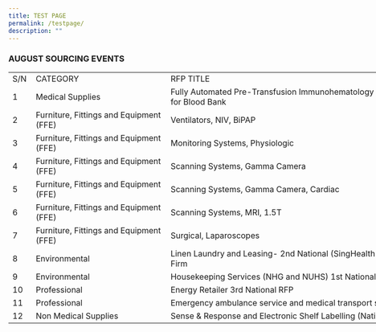 ```yaml
---
title: TEST PAGE
permalink: /testpage/
description: ""
---
```

### AUGUST SOURCING EVENTS

<table style="border-collapse:
 collapse;width:619pt" width="827" cellspacing="0" cellpadding="0" border="0"><colgroup><col style="mso-width-source:userset;mso-width-alt:1041;width:23pt" width="31"> <col style="mso-width-source:userset;mso-width-alt:9096;width:200pt" width="267"> <col style="mso-width-source:userset;mso-width-alt:18039;width:396pt" width="529"></colgroup><tbody><tr style="height:15.75pt" height="21"><td style="height:15.75pt;width:23pt" width="31" class="xl72" height="21">S/N</td><td style="width:200pt" width="267" dir="LTR" class="xl65">CATEGORY</td><td style="width:396pt" width="529" dir="LTR" class="xl65">RFP TITLE</td></tr><tr style="height:15.75pt" height="21"><td style="height:15.75pt" class="xl67" height="21">1</td><td style="width:200pt" width="267" class="xl68">Medical Supplies</td><td class="xl66">Fully Automated Pre-Transfusion Immunohematology Analyser for Blood Bank</td></tr><tr style="height:15.75pt" height="21"><td style="height:15.75pt" class="xl67" height="21">2</td><td style="width:200pt" width="267" class="xl68">Furniture, Fittings and Equipment (FFE)</td><td style="width:396pt" width="529" class="xl69">Ventilators, NIV, BiPAP</td></tr><tr style="height:15.75pt" height="21"><td style="height:15.75pt" class="xl67" height="21">3</td><td style="width:200pt" width="267" class="xl68">Furniture, Fittings and Equipment (FFE)</td><td style="width:396pt" width="529" class="xl69">Monitoring Systems, Physiologic</td></tr><tr style="height:15.75pt" height="21"><td style="height:15.75pt" class="xl67" height="21">4</td><td style="width:200pt" width="267" class="xl68">Furniture, Fittings and Equipment (FFE)</td><td style="width:396pt" width="529" class="xl69">Scanning Systems, Gamma Camera</td></tr><tr style="height:15.75pt" height="21"><td style="height:15.75pt" class="xl67" height="21">5</td><td style="width:200pt" width="267" class="xl68">Furniture, Fittings and Equipment (FFE)</td><td style="width:396pt" width="529" class="xl69">Scanning Systems, Gamma Camera, Cardiac</td></tr><tr style="height:15.75pt" height="21"><td style="height:15.75pt" class="xl67" height="21">6</td><td style="width:200pt" width="267" class="xl68">Furniture, Fittings and Equipment (FFE)</td><td style="width:396pt" width="529" class="xl69">Scanning Systems, MRI, 1.5T</td></tr><tr style="height:15.75pt" height="21"><td style="height:15.75pt" class="xl67" height="21">7</td><td style="width:200pt" width="267" class="xl68">Furniture, Fittings and Equipment (FFE)</td><td style="width:396pt" width="529" class="xl69">Surgical, Laparoscopes</td></tr><tr style="height:15.75pt" height="21"><td style="height:15.75pt" class="xl67" height="21">8</td><td class="xl66">Environmental</td><td style="width:396pt" width="529" class="xl70">Linen Laundry and Leasing- 2nd National (SingHealth + NHG) Firm</td></tr><tr style="height:15.75pt" height="21"><td style="height:15.75pt" class="xl67" height="21">9</td><td class="xl66">Environmental</td><td style="width:396pt" width="529" class="xl70">Housekeeping Services (NHG and NUHS) 1st National RFP</td></tr><tr style="height:15.75pt" height="21"><td style="height:15.75pt" class="xl67" height="21">10</td><td class="xl66">Professional</td><td class="xl66">Energy Retailer 3rd National RFP</td></tr><tr style="height:15.75pt" height="21"><td style="height:15.75pt" class="xl67" height="21">11</td><td class="xl66">Professional</td><td class="xl66">Emergency ambulance service and medical transport services</td></tr><tr style="height:15.75pt" height="21"><td style="height:15.75pt" class="xl67" height="21">12</td><td class="xl71">Non Medical Supplies</td><td class="xl66">Sense &amp; Response and Electronic Shelf Labelling (National)</td></tr></tbody></table>